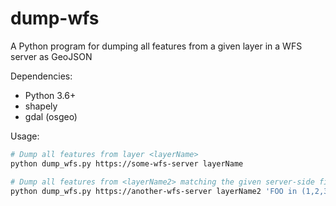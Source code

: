 # dump-wfs
A Python program for dumping all features from a given layer in a WFS server as GeoJSON

Dependencies:
- Python 3.6+
- shapely
- gdal (osgeo)

Usage:
```sh
# Dump all features from layer <layerName>
python dump_wfs.py https://some-wfs-server layerName

# Dump all features from <layerName2> matching the given server-side filter expression
python dump_wfs.py https://another-wfs-server layerName2 'FOO in (1,2,3) AND BAR in (4,5,6)
```
